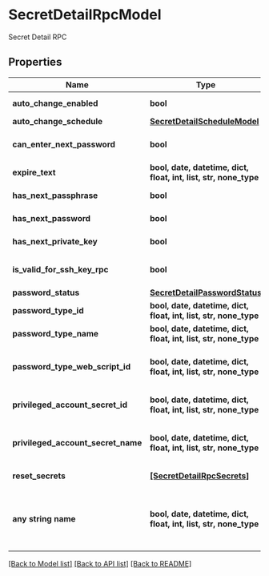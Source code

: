 # SecretDetailRpcModel

Secret Detail RPC

## Properties
Name | Type | Description | Notes
------------ | ------------- | ------------- | -------------
**auto_change_enabled** | **bool** | AutoChange Enabled | [optional] 
**auto_change_schedule** | [**SecretDetailScheduleModel**](SecretDetailScheduleModel.md) |  | [optional] 
**can_enter_next_password** | **bool** | Can Enter Next Password | [optional] 
**expire_text** | **bool, date, datetime, dict, float, int, list, str, none_type** | Expire Text | [optional] 
**has_next_passphrase** | **bool** | Has Next Passphrase | [optional] 
**has_next_password** | **bool** | Has Next Password | [optional] 
**has_next_private_key** | **bool** | Has Next Private Key | [optional] 
**is_valid_for_ssh_key_rpc** | **bool** | is Valid For SSH Key RPC | [optional] 
**password_status** | [**SecretDetailPasswordStatus**](SecretDetailPasswordStatus.md) |  | [optional] 
**password_type_id** | **bool, date, datetime, dict, float, int, list, str, none_type** | Password Type Id | [optional] 
**password_type_name** | **bool, date, datetime, dict, float, int, list, str, none_type** | Password Type Name | [optional] 
**password_type_web_script_id** | **bool, date, datetime, dict, float, int, list, str, none_type** | Password Type WebScript Id | [optional] 
**privileged_account_secret_id** | **bool, date, datetime, dict, float, int, list, str, none_type** | Priviliged Account Secret Id | [optional] 
**privileged_account_secret_name** | **bool, date, datetime, dict, float, int, list, str, none_type** | Priviliged Account Secret Name | [optional] 
**reset_secrets** | [**[SecretDetailRpcSecrets]**](SecretDetailRpcSecrets.md) | Reset Secrets | [optional] 
**any string name** | **bool, date, datetime, dict, float, int, list, str, none_type** | any string name can be used but the value must be the correct type | [optional]

[[Back to Model list]](../README.md#documentation-for-models) [[Back to API list]](../README.md#documentation-for-api-endpoints) [[Back to README]](../README.md)


